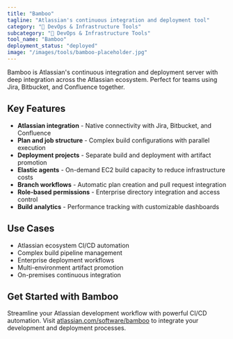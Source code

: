 ```yaml
---
title: "Bamboo"
tagline: "Atlassian's continuous integration and deployment tool"
category: "🔧 DevOps & Infrastructure Tools"
subcategory: "🔧 DevOps & Infrastructure Tools"
tool_name: "Bamboo"
deployment_status: "deployed"
image: "/images/tools/bamboo-placeholder.jpg"
---
```

Bamboo is Atlassian's continuous integration and deployment server with deep integration across the Atlassian ecosystem. Perfect for teams using Jira, Bitbucket, and Confluence together.

## Key Features

- **Atlassian integration** - Native connectivity with Jira, Bitbucket, and Confluence
- **Plan and job structure** - Complex build configurations with parallel execution
- **Deployment projects** - Separate build and deployment with artifact promotion
- **Elastic agents** - On-demand EC2 build capacity to reduce infrastructure costs
- **Branch workflows** - Automatic plan creation and pull request integration
- **Role-based permissions** - Enterprise directory integration and access control
- **Build analytics** - Performance tracking with customizable dashboards

## Use Cases

- Atlassian ecosystem CI/CD automation
- Complex build pipeline management
- Enterprise deployment workflows
- Multi-environment artifact promotion
- On-premises continuous integration

## Get Started with Bamboo

Streamline your Atlassian development workflow with powerful CI/CD automation. Visit [atlassian.com/software/bamboo](https://www.atlassian.com/software/bamboo) to integrate your development and deployment processes.
